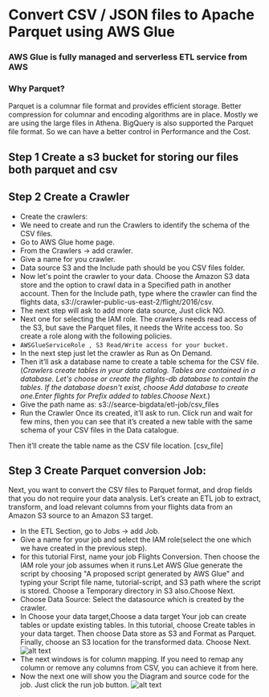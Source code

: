# Convert CSV / JSON files to Apache Parquet using AWS Glue

### AWS Glue is fully managed and serverless ETL service from AWS

### Why Parquet?
Parquet is a columnar file format and provides efficient storage. Better compression for columnar and encoding algorithms are in place. Mostly we are using the large files in Athena. BigQuery is also supported the Parquet file format. So we can have a better control in Performance and the Cost.

## Step 1 Create a s3 bucket for storing our files both parquet and csv
## Step 2 Create a Crawler 
* Create the crawlers:
* We need to create and run the Crawlers to identify the schema of the CSV files.
* Go to AWS Glue home page.
* From the Crawlers → add crawler.
* Give a name for you crawler.
* Data source S3 and the Include path should be you CSV files folder.
* Now let's point the crawler to your data. Choose the Amazon S3 data store and the option to crawl data in a Specified path in another account. Then for the Include path, type where the crawler can find the flights data, s3://crawler-public-us-east-2/flight/2016/csv.
* The next step will ask to add more data source, Just click NO.
* Next one for selecting the IAM role. The crawlers needs read access of the S3, but save the Parquet files, it needs the Write access too. So create a role along with the following policies.
* `AWSGlueServiceRole ,
S3 Read/Write access for your bucket.`
* In the next step just let the crawler as Run as On Demand.
* Then it’ll ask a database name to create a table schema for the CSV file.  (*Crawlers create tables in your data catalog. Tables are contained in a database. Let's choose or create the flights-db database to contain the tables. If the database doesn't exist, choose Add database to create one.Enter flights for Prefix added to tables.Choose Next.*)
* Give the path name as: s3://searce-bigdata/etl-job/csv_files
* Run the Crawler Once its created, it’ll ask to run. Click run and wait for few mins, then you can see that it’s created a new table with the same schema of your CSV files in the Data catalogue.

Then it’ll create the table name as the CSV file location. [csv_file]

## Step 3 Create Parquet conversion Job:
Next, you want to convert the CSV files to Parquet format, and drop fields that you do not require your data analysis.
Let’s create an ETL job to extract, transform, and load relevant columns from your flights data from an Amazon S3 source to an Amazon S3 target.
* In the ETL Section, go to Jobs → add Job.
* Give a name for your job and select the IAM role(select the one which we have created in the previous step).
* for this tutorial First, name your job Flights Conversion. Then choose the IAM role your job assumes when it runs.Let AWS Glue generate the script by choosing "A proposed script generated by AWS Glue" and typing your Script file name, tutorial-script, and S3 path where the script is stored. Choose a Temporary directory in S3 also.Choose Next.
* Choose Data Source: Select the datasource which is created by the crawler.
* In Choose your data target,Choose a data target Your job can create tables or update existing tables. In this tutorial, choose Create tables in your data target. Then choose Data store as S3 and Format as Parquet. Finally, choose an S3 location for the transformed data. Choose Next.
![alt text](https://github.com/manmohan1105/AWS-Tasks-asssigned-by-Mentor-/blob/main/New%20folder/data%20Target.PNG)
* The next windows is for column mapping. If you need to remap any column or remove any columns from CSV, you can achieve it from here.
* Now the next one will show you the Diagram and source code for the job. Just click the run job button.
![alt text](https://github.com/manmohan1105/AWS-Tasks-asssigned-by-Mentor-/blob/main/New%20folder/jobcreated.PNG)
